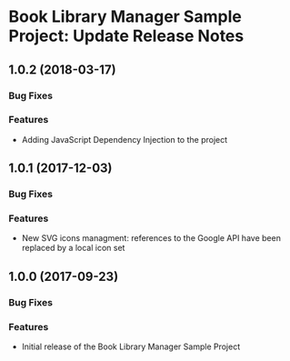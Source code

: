 # Book Library Manager Sample Project: Update Release Notes

<a name="blm-1.0.2"></a>
## **1.0.2** (2018-03-17)

### Bug Fixes

### Features

- Adding JavaScript Dependency Injection to the project

<a name="blm-1.0.1"></a>
## **1.0.1** (2017-12-03)

### Bug Fixes

### Features

- New SVG icons managment: references to the Google API have been replaced by a local icon set

<a name="blm-1.0.0"></a>
## **1.0.0** (2017-09-23)

### Bug Fixes

### Features

- Initial release of the Book Library Manager Sample Project